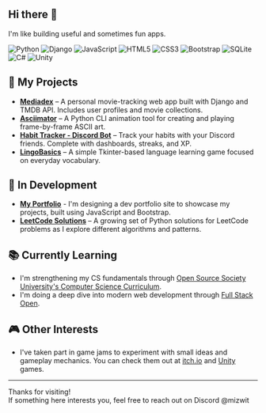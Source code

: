 ## Hi there 👋

I'm like building useful and sometimes fun apps.

![Python](https://img.shields.io/badge/Python-3776AB?logo=python&logoColor=white)
![Django](https://img.shields.io/badge/Django-092E20?logo=django&logoColor=white)
![JavaScript](https://img.shields.io/badge/JavaScript-F7DF1E?logo=javascript&logoColor=black)
![HTML5](https://img.shields.io/badge/HTML5-E34F26?logo=html5&logoColor=white)
![CSS3](https://img.shields.io/badge/CSS3-1572B6?logo=css3&logoColor=white)
![Bootstrap](https://img.shields.io/badge/Bootstrap-7952B3?logo=bootstrap&logoColor=white)
![SQLite](https://img.shields.io/badge/SQLite-07405E?logo=sqlite&logoColor=white)
![C#](https://custom-icon-badges.demolab.com/badge/C%23-%23239120.svg?logo=cshrp&logoColor=white)
![Unity](https://img.shields.io/badge/Unity-000000?logo=unity&logoColor=white)

## 🌱 My Projects

- **[Mediadex](https://mediadex.onrender.com)** – A personal movie-tracking web app built with Django and TMDB API. Includes user profiles and movie collections.
- **[Asciimator](https://github.com/mizwit/Asciimator)** – A Python CLI animation tool for creating and playing frame-by-frame ASCII art.
- **[Habit Tracker - Discord Bot](https://github.com/mizwit/Habit-Tracker-Discord-Bot)** – Track your habits with your Discord friends. Complete with dashboards, streaks, and XP.
- **[LingoBasics](https://github.com/mizwit/LingoBasics)** – A simple Tkinter-based language learning game focused on everyday vocabulary.

## 🔧 In Development

- **[My Portfolio](https://mizwit.github.io)** - I'm designing a dev portfolio site to showcase my projects, built using JavaScript and Bootstrap.
- **[LeetCode Solutions](https://github.com/mizwit/LeetCode-Solutions)** – A growing set of Python solutions for LeetCode problems as I explore different algorithms and patterns.

## 📚 Currently Learning

- I'm strengthening my CS fundamentals through [Open Source Society University's Computer Science Curriculum](https://github.com/ossu/computer-science).
- I'm doing a deep dive into modern web development through [Full Stack Open](https://fullstackopen.com/en/).

## 🎮 Other Interests

- I've taken part in game jams to experiment with small ideas and gameplay mechanics. You can check them out at [itch.io](https://itch.io/profile/mizwit) and [Unity](https://play.unity.com/en/user/aa51fa96-1dd5-4777-a825-4831834aabfb) games.
---

Thanks for visiting!  
If something here interests you, feel free to reach out on Discord @mizwit
